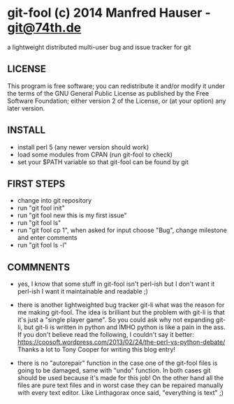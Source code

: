 git-fool (c) 2014 Manfred Hauser - git@74th.de
==============================================

a lightweight distributed multi-user bug and issue tracker for git


LICENSE
-------
This program is free software; you can redistribute it and/or modify it under
the terms of the GNU General Public License as published by the Free Software
Foundation; either version 2 of the License, or (at your option) any later version.



INSTALL
-------
- install perl 5 (any newer version should work)
- load some modules from CPAN (run git-fool to check)
- set your $PATH variable so that git-fool can be found by git



FIRST STEPS
-----------
- change into git repository
- run "git fool init"
- run "git fool new this is my first issue"
- run "git fool ls"
- run "git fool cp 1", when asked for input choose "Bug", change milestone and enter comments
- run "git fool ls -l"



COMMNENTS
---------
- yes, I know that some stuff in git-fool isn't perl-ish but I don't want
  it perl-ish I want it maintainable and readable ;)

- there is another lightweighted bug tracker git-li what was the reason
  for me making git-fool. The idea is brilliant but the problem with git-li
  is that it's just a "single player game". So you could ask why not
  expanding git-li, but git-li is written in python and IMHO python is like
  a pain in the ass.
  If you don't believe read the following, I couldn't say it better:
    https://coosoft.wordpress.com/2013/02/24/the-perl-vs-python-debate/
    Thanks a lot to Tony Cooper for writing this blog entry!

- there is no "autorepair" function in the case one of the git-fool files
  is going to be damaged, same with "undo" function. In both cases git
  should be used because it's made for this job!
  On the other hand all the files are pure text files and in worst case they
  can be repaired manually with every text editor. Like Linthagorax once said,
  "everything is text" ;)


